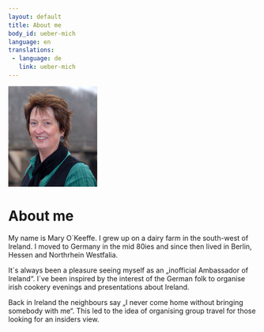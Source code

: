 ```yaml
---
layout: default
title: About me
body_id: ueber-mich
language: en
translations:
 - language: de
   link: ueber-mich
---
```

<img class="floatright" width="180" height="203" src="/img/Mary-11.jpg">

# About me

My name is Mary O´Keeffe. I grew up on a dairy farm in the south-west of Ireland. I moved
to Germany in the mid 80ies and since then lived in Berlin, Hessen and Northrhein Westfalia.

It´s always been a pleasure seeing myself as an „inofficial Ambassador of Ireland“. I´ve
been inspired by the interest of the German folk to organise irish cookery evenings and
presentations about Ireland.

Back in Ireland the neighbours say „I never come home without bringing somebody with
me“. This led to the idea of organising group travel for those looking for an insiders view.
